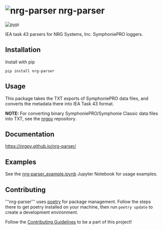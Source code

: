 # ![nrg-parser](https://www.gravatar.com/avatar/6282094b092c756acc9f7552b164edfe?s=24) nrg-parser

![pypi](https://img.shields.io/pypi/v/nrg-parser)

IEA task 43 parsers for NRG Systems, Inc. SymphoniePRO loggers.

## Installation

Install with pip

`pip install nrg-parser`
## Usage

This package takes the TXT exports of SymphoniePRO data files, and converts the metadata there into IEA Task 43 format.

__NOTE:__ For converting binary SymphoniePRO/Symphonie Classic data files into TXT, see the [nrgpy](https://github.com/nrgpy/nrgpy) repository.

## Documentation

https://nrgpy.github.io/nrg-parser/

## Examples

See the [nrg-parser_example.ipynb](./nrg-parser_example.ipynb) Jupyter Notebook for usage examples.

## Contributing

'''nrg-parser''' uses [poetry](https://python-poetry.org/) for package management. Follow the steps there to get poetry installed on your machine, then run `poetry update` to create a development environment.

Follow the [Contributing Guidelines](./CONTRIBUTING.md) to be a part of this project!
